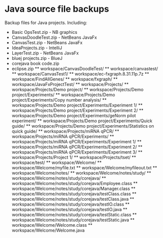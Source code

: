 # Java source file backups
Backup files for Java projects. Including:

* Basic OpsTest.zip - NB graphics
* CanvasDoodleTest.zip - NetBeans JavaFx
* CanvasTest.zip - NetBeans JavaFx
* IdeaProjects.zip - IntelliJ
* LayerTest.zip -  NetBeans JavaFx
* bluej projects.zip - BlueJ
* corejava book code.zip
* eclipse.zip
      **  workspace/CanvasDoodleTest/
      **  workspace/canvastest/
      **  workspace/CanvasTest1/
      **  workspace/ec-fxgraph.8.31.11p.7z
      **  workspace/FindAllGenes/
      **  workspace/fxgraph/
      **  workspace/JavaFxProjectTest/
      **  workspace/Projects/
      **  workspace/Projects/Demo project/
      **  workspace/Projects/Demo project/Experiments/
      **  workspace/Projects/Demo project/Experiments/Copy number analysis/
      **  workspace/Projects/Demo project/Experiments/Experiment 1/
      **  workspace/Projects/Demo project/Experiments/Experiment 2/
      **  workspace/Projects/Demo project/Experiments/geNorm pilot experiment/
      **  workspace/Projects/Demo project/Experiments/Quick guide/
      **  workspace/Projects/Demo project/Experiments/Statistics on quick guide/
      **  workspace/Projects/miRNA qPCR/
      **  workspace/Projects/miRNA qPCR/Experiments/
      **  workspace/Projects/miRNA qPCR/Experiments/Experiment 1/
      **  workspace/Projects/miRNA qPCR/Experiments/Experiment 2/
      **  workspace/Projects/miRNA qPCR/Experiments/Experiment 3/
      **  workspace/Projects/Project 1/
      **  workspace/Projects/tset/
      **  workspace/test/
      **  workspace/Welcome/
      **  workspace/Welcome/myfile.txt
      **  workspace/Welcome/myfileout.txt
      **  workspace/Welcome/notes/
      **  workspace/Welcome/notes/study/
      **  workspace/Welcome/notes/study/corejava/
      **  workspace/Welcome/notes/study/corejava/Employee.class
      **  workspace/Welcome/notes/study/corejava/Manager.class
      **  workspace/Welcome/notes/study/corejava/testClass.class
      **  workspace/Welcome/notes/study/corejava/testClass.java
      **  workspace/Welcome/notes/study/corejava/testIO.class
      **  workspace/Welcome/notes/study/corejava/testIO.java
      **  workspace/Welcome/notes/study/corejava/testStatic.class
      **  workspace/Welcome/notes/study/corejava/testStatic.java
      **  workspace/Welcome/Welcome.class
      **  workspace/Welcome/Welcome.java